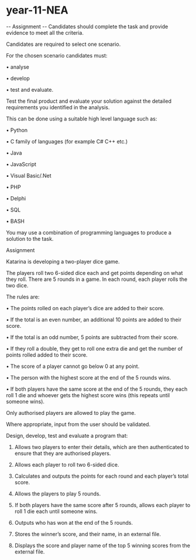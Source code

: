 # year-11-NEA

-- Assignment --
Candidates should complete the task and provide evidence to meet all the criteria.  

Candidates are required to select one scenario.  

For the chosen scenario candidates must:  

• analyse  

• develop  

• test and evaluate.  

Test the final product and evaluate your solution against the detailed requirements you identified in the analysis.  

This can be done using a suitable high level language such as:  

• Python  

• C family of languages (for example C# C++ etc.)  

• Java  

• JavaScript  

• Visual Basic/.Net  

• PHP  

• Delphi  

• SQL  

• BASH  

You may use a combination of programming languages to produce a solution to the task.  

 

Assignment 

Katarina is developing a two-player dice game. 

The players roll two 6-sided dice each and get points depending on what they roll. There are 5 rounds in a game. In each round, each player rolls the two dice. 

The rules are:  

• The points rolled on each player’s dice are added to their score.  

• If the total is an even number, an additional 10 points are added to their score.  

• If the total is an odd number, 5 points are subtracted from their score.  

• If they roll a double, they get to roll one extra die and get the number of points rolled added to their score.  

• The score of a player cannot go below 0 at any point.  

• The person with the highest score at the end of the 5 rounds wins.  

• If both players have the same score at the end of the 5 rounds, they each roll 1 die and whoever gets the highest score wins (this repeats until someone wins). 

Only authorised players are allowed to play the game. 

Where appropriate, input from the user should be validated. 

Design, develop, test and evaluate a program that:  

1. Allows two players to enter their details, which are then authenticated to ensure that they are authorised players.  

2. Allows each player to roll two 6-sided dice.  

3. Calculates and outputs the points for each round and each player’s total score.  

4. Allows the players to play 5 rounds.  

5. If both players have the same score after 5 rounds, allows each player to roll 1 die each until someone wins.  

6. Outputs who has won at the end of the 5 rounds.  

7. Stores the winner’s score, and their name, in an external file.  

8. Displays the score and player name of the top 5 winning scores from the external file. 
